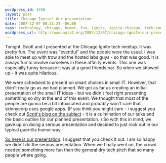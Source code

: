 ```yaml
--- 
wordpress_id: 1498
layout: post
title: Chicago Ignite! Our presentation
date: 2007-12-07 00:11:21 -06:00
tags: technology, chicago, humor, fun, ignite, ignite-chicago, tech-community, giraffes, mustaches
wordpress_url: http://www.nata2.org/2007/12/07/chicago-ignite-our-presentation/
---
```

Tonight, Scott and I presented at the Chicago Ignite tech meetup. It was pretty fun. The event was "eventful" and the people were the usual. I was able to meet up with trow and the hosted labs guys - so that was good. It is always fun to involve ourselves in these affinity events. This one was especially funny because it was at a good friends bar. So when we showed up - it was quite hilarious.

We were scheduled to present on smart choices in small IT. However, that didn't really go as we had planned. We got as far as creating an initial presentation of the small IT ideas - but we didn't feel right presenting something so dry at the end of this event. We thought that most of the people are gunna be a bit intoxicated and probably won't care that skinnycorp uses google apps. (If you think you might care - i suggest you check out <a href="http://www.morefishthanman.com/2007/12/03/the-5-smartest-things-you-can-do-in-small-it-right-now/">Scott's blog on the subject</a> - it is a culmination of our talks and the basic outline for our planned presentation. ) So with this in mind, we gave up on doing a serious presentation and decided to just rock out in our typical guerrilla humor way. 

<a href="http://docs.google.com/TeamPresent?docid=dd3wvxq5_43gq3g4x">So here is our presentation</a>. I suggest that you check it out. I am so happy we didn't do the serious presentation. When we finally went on, the crowd needed something more fun than the general dry tech pitch that so many people where going. 

